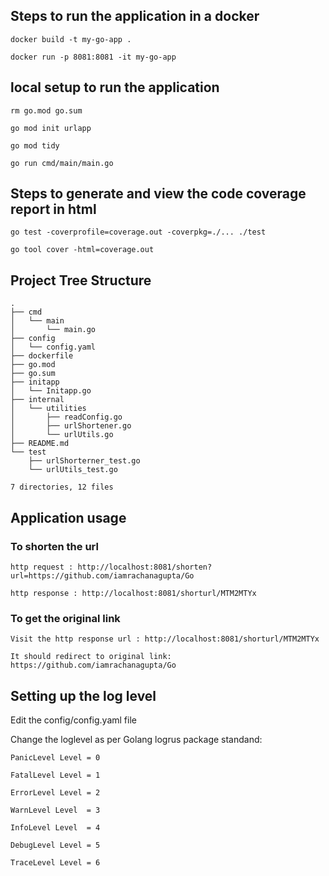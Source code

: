 ## Steps to run the application in a docker
    docker build -t my-go-app .

    docker run -p 8081:8081 -it my-go-app


## local setup to run the application
    rm go.mod go.sum

    go mod init urlapp

    go mod tidy

    go run cmd/main/main.go



## Steps to generate and view the code coverage report in html
    go test -coverprofile=coverage.out -coverpkg=./... ./test

    go tool cover -html=coverage.out


## Project Tree Structure
    .
    ├── cmd
    │   └── main
    │       └── main.go
    ├── config
    │   └── config.yaml
    ├── dockerfile
    ├── go.mod
    ├── go.sum
    ├── initapp
    │   └── Initapp.go
    ├── internal
    │   └── utilities
    │       ├── readConfig.go
    │       ├── urlShortener.go
    │       └── urlUtils.go
    ├── README.md
    └── test
        ├── urlShorterner_test.go
        └── urlUtils_test.go

    7 directories, 12 files


## Application usage

### To shorten the url
    http request : http://localhost:8081/shorten?url=https://github.com/iamrachanagupta/Go

    http response : http://localhost:8081/shorturl/MTM2MTYx


### To get the original link 
    Visit the http response url : http://localhost:8081/shorturl/MTM2MTYx

    It should redirect to original link:  https://github.com/iamrachanagupta/Go



## Setting up the log level
Edit the config/config.yaml file

Change the loglevel as per Golang logrus package standand:

    PanicLevel Level = 0

	FatalLevel Level = 1

	ErrorLevel Level = 2

	WarnLevel Level  = 3

	InfoLevel Level  = 4

	DebugLevel Level = 5

	TraceLevel Level = 6
